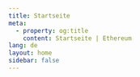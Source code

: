 ```yaml
---
title: Startseite
meta:
  - property: og:title
    content: Startseite | Ethereum
lang: de
layout: home
sidebar: false
---
```


<HomePage />